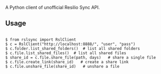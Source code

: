 A Python client of unofficial Resilio Sync API.

## Usage

```

$ from rslsync import RslClient
$ c = RslClient("http://localhost:8888/", "user", "pass")
$ c.folder.list_shared_folders()  # list all shared folders
$ c.file.list_shared_files()  # list all shared files
$ share_id = c.file.share_file(path, days)   # share a single file
$ c.file.create_link(share_id)   # create a share link
$ c.file.unshare_file(share_id)   # unshare a file

```
